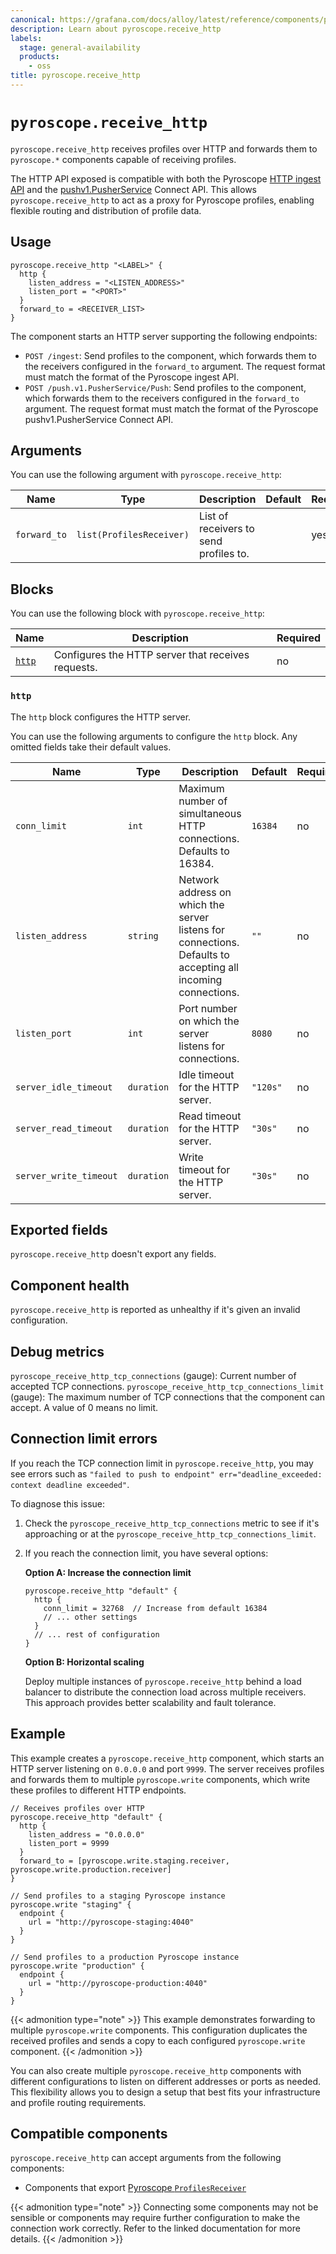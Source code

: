 ```yaml
---
canonical: https://grafana.com/docs/alloy/latest/reference/components/pyroscope/pyroscope.receive_http/
description: Learn about pyroscope.receive_http
labels:
  stage: general-availability
  products:
    - oss
title: pyroscope.receive_http
---
```


# `pyroscope.receive_http`

`pyroscope.receive_http` receives profiles over HTTP and forwards them to `pyroscope.*` components capable of receiving profiles.

The HTTP API exposed is compatible with both the Pyroscope [HTTP ingest API](https://grafana.com/docs/pyroscope/latest/reference-server-api/) and the [pushv1.PusherService](https://github.com/grafana/pyroscope/blob/main/api/push/v1/push.proto) Connect API.
This allows `pyroscope.receive_http` to act as a proxy for Pyroscope profiles, enabling flexible routing and distribution of profile data.

## Usage

```alloy
pyroscope.receive_http "<LABEL>" {
  http {
    listen_address = "<LISTEN_ADDRESS>"
    listen_port = "<PORT>"
  }
  forward_to = <RECEIVER_LIST>
}
```

The component starts an HTTP server supporting the following endpoints:

* `POST /ingest`: Send profiles to the component, which forwards them to the receivers configured in the `forward_to` argument.
  The request format must match the format of the Pyroscope ingest API.
* `POST /push.v1.PusherService/Push`: Send profiles to the component, which forwards them to the receivers configured in the `forward_to` argument.
  The request format must match the format of the Pyroscope pushv1.PusherService Connect API.

## Arguments

You can use the following argument with `pyroscope.receive_http`:

| Name         | Type                     | Description                            | Default | Required |
|--------------|--------------------------|----------------------------------------|---------|----------|
| `forward_to` | `list(ProfilesReceiver)` | List of receivers to send profiles to. |         | yes      |

## Blocks

You can use the following block with `pyroscope.receive_http`:

| Name           | Description                                        | Required |
|----------------|----------------------------------------------------|----------|
| [`http`][http] | Configures the HTTP server that receives requests. | no       |

[http]: #http

### `http`

The `http` block configures the HTTP server.

You can use the following arguments to configure the `http` block. Any omitted fields take their default values.

| Name                   | Type       | Description                                                                                                      | Default  | Required |
|------------------------|------------|------------------------------------------------------------------------------------------------------------------|----------|----------|
| `conn_limit`           | `int`      | Maximum number of simultaneous HTTP connections. Defaults to 16384.                                              | `16384`  | no       |
| `listen_address`       | `string`   | Network address on which the server listens for connections. Defaults to accepting all incoming connections. | `""`     | no       |
| `listen_port`          | `int`      | Port number on which the server listens for connections.                                                     | `8080`   | no       |
| `server_idle_timeout`  | `duration` | Idle timeout for the HTTP server.                                                                                | `"120s"` | no       |
| `server_read_timeout`  | `duration` | Read timeout for the HTTP server.                                                                                | `"30s"`  | no       |
| `server_write_timeout` | `duration` | Write timeout for the HTTP server.                                                                               | `"30s"`  | no       |

## Exported fields

`pyroscope.receive_http` doesn't export any fields.

## Component health

`pyroscope.receive_http` is reported as unhealthy if it's given an invalid configuration.

## Debug metrics

`pyroscope_receive_http_tcp_connections` (gauge): Current number of accepted TCP connections.
`pyroscope_receive_http_tcp_connections_limit` (gauge): The maximum number of TCP connections that the component can accept. A value of 0 means no limit.

## Connection limit errors

If you reach the TCP connection limit in `pyroscope.receive_http`, you may see errors such as `"failed to push to endpoint" err="deadline_exceeded: context deadline exceeded"`.

To diagnose this issue:

1. Check the `pyroscope_receive_http_tcp_connections` metric to see if it's approaching or at the `pyroscope_receive_http_tcp_connections_limit`.
1. If you reach the connection limit, you have several options:

   **Option A: Increase the connection limit**

   ```alloy
   pyroscope.receive_http "default" {
     http {
       conn_limit = 32768  // Increase from default 16384
       // ... other settings
     }
     // ... rest of configuration
   }
   ```

   **Option B: Horizontal scaling**

   Deploy multiple instances of `pyroscope.receive_http` behind a load balancer to distribute the connection load across multiple receivers. This approach provides better scalability and fault tolerance.

## Example

This example creates a `pyroscope.receive_http` component, which starts an HTTP server listening on `0.0.0.0` and port `9999`.
The server receives profiles and forwards them to multiple `pyroscope.write` components, which write these profiles to different HTTP endpoints.

```alloy
// Receives profiles over HTTP
pyroscope.receive_http "default" {
  http {
    listen_address = "0.0.0.0"
    listen_port = 9999
  }
  forward_to = [pyroscope.write.staging.receiver, pyroscope.write.production.receiver]
}

// Send profiles to a staging Pyroscope instance
pyroscope.write "staging" {
  endpoint {
    url = "http://pyroscope-staging:4040"
  }
}

// Send profiles to a production Pyroscope instance
pyroscope.write "production" {
  endpoint {
    url = "http://pyroscope-production:4040"
  }
}
```

{{< admonition type="note" >}}
This example demonstrates forwarding to multiple `pyroscope.write` components.
This configuration duplicates the received profiles and sends a copy to each configured `pyroscope.write` component.
{{< /admonition >}}

You can also create multiple `pyroscope.receive_http` components with different configurations to listen on different addresses or ports as needed.
This flexibility allows you to design a setup that best fits your infrastructure and profile routing requirements.

<!-- START GENERATED COMPATIBLE COMPONENTS -->

## Compatible components

`pyroscope.receive_http` can accept arguments from the following components:

- Components that export [Pyroscope `ProfilesReceiver`](../../../compatibility/#pyroscope-profilesreceiver-exporters)


{{< admonition type="note" >}}
Connecting some components may not be sensible or components may require further configuration to make the connection work correctly.
Refer to the linked documentation for more details.
{{< /admonition >}}

<!-- END GENERATED COMPATIBLE COMPONENTS -->
